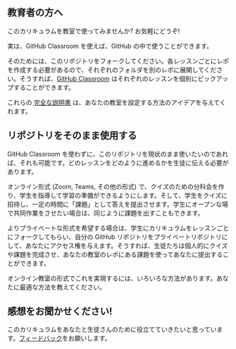 ## 教育者の方へ

このカリキュラムを教室で使ってみませんか? お気軽にどうぞ!

実は、GitHub Classroom を使えば、GitHub の中で使うことができます。

そのためには、このリポジトリをフォークしてください。各レッスンごとにレポを作成する必要があるので、それぞれのフォルダを別のレポに展開してください。そうすれば、[GitHub Classroom](https://classroom.github.com/classrooms) はそれぞれのレッスンを個別にピックアップすることができます。

これらの [完全な説明書](https://github.blog/2020-03-18-set-up-your-digital-classroom-with-github-classroom/) は、あなたの教室を設定する方法のアイデアを与えてくれます。

## リポジトリをそのまま使用する

GitHub Classroom を使わずに、このリポジトリを現状のまま使いたいのであれば、それも可能です。どのレッスンをどのように進めるかを生徒に伝える必要があります。

オンライン形式 (Zoom, Teams, その他の形式) で、クイズのための分科会を作り、学生を指導して学習の準備ができるようにします。そして、学生をクイズに招待し、一定の時間に「課題」として答えを提出させます。学生にオープンな場で共同作業をさせたい場合は、同じように課題を出すこともできます。

よりプライベートな形式を希望する場合は、学生にカリキュラムをレッスンごとにフォークしてもらい、自分の GitHub リポジトリをプライベートリポジトリにして、あなたにアクセス権を与えます。そうすれば、生徒たちは個人的にクイズや課題を完成させ、あなたの教室のレポにある課題を使ってあなたに提出することができます。

オンライン教室の形式でこれを実現するには、いろいろな方法があります。あなたに最適な方法を教えてください。

## 感想をお聞かせください!

このカリキュラムをあなたと生徒さんのために役立てていきたいと思っています。[フィードバック](https://forms.microsoft.com/Pages/ResponsePage.aspx?id=v4j5cvGGr0GRqy180BHbR2humCsRZhxNuI79cm6n0hRUQzRVVU9VVlU5UlFLWTRLWlkyQUxORTg5WS4u)をお願いします。
